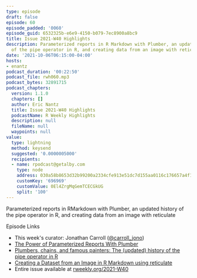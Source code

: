 ```yaml
---
type: episode
draft: false
episode: 60
episode_padded: '0060'
episode_guid: 6532325b-e6e9-4150-b079-7ec8900a8bc9
title: Issue 2021-W40 Highlights
description: Parameterized reports in R Markdown with Plumber, an updated history
  of the pipe operator in R, and creating data from an image with reticulate
date: '2021-10-06T06:15:00-04:00'
hosts:
- enantz
podcast_duration: '00:22:50'
podcast_file: rwh060.mp3
podcast_bytes: 32891715
podcast_chapters:
  version: 1.1.0
  chapters: []
  author: Eric Nantz
  title: Issue 2021-W40 Highlights
  podcastName: R Weekly Highlights
  description: null
  fileName: null
  waypoints: null
value:
  type: lightning
  method: keysend
  suggested: '0.0000005000'
  recipients:
  - name: rpodcast@getalby.com
    type: node
    address: 030a58b8653d32b99200a2334cfe913e51dc7d155aa0116c176657a4f1722677a3
    customKey: '696969'
    customValue: 0El4ZrgMqGemTCECGkUG
    split: '100'
---
```

Parameterized reports in RMarkdown with Plumber, an updated history of
the pipe operator in R, and creating data from an image with reticulate

Episode Links

-   This week's curator: Jonathan Carroll
    (<a href="https://twitter.com/carroll_jono"
    rel="nofollow">@carroll_jono</a>)
-   <a
    href="https://www.datalorax.com/post/power-parameterized-reports-plumber/"
    rel="nofollow">The Power of Parameterized Reports With Plumber</a>
-   <a
    href="http://adolfoalvarez.cl/blog/2021-09-16-plumbers-chains-and-famous-painters-the-history-of-the-pipe-operator-in-r/"
    rel="nofollow">Plumbers, chains, and famous painters: The (updated)
    history of the pipe operator in R</a>
-   <a href="https://ivelasq.rbind.io/blog/reticulate-data-recreation/"
    rel="nofollow">Creating a Dataset from an Image in R Markdown using
    reticulate</a>
-   Entire issue available at
    <a href="https://rweekly.org/2021-W40.html"
    rel="nofollow">rweekly.org/2021-W40</a>

